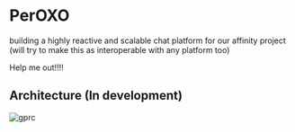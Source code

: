 # PerOXO

building a highly reactive and scalable chat platform for our affinity project (will try to make this as interoperable with any platform too)

Help me out!!!!

## Architecture (In development)
![gprc](https://github.com/user-attachments/assets/91a01685-b89b-492d-939f-27367c60e256)
